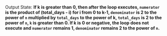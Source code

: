 Output State: **If k is greater than 0, then after the loop executes, `numerator` is the product of (total_days - i) for i from 0 to k-1, `denominator` is 2 to the power of `n` multiplied by `total_days` to the power of k, `total_days` is 2 to the power of `n`, `k` is greater than 0. If k is 0 or negative, the loop does not execute and `numerator` remains 1, `denominator` remains 2 to the power of `n`.**